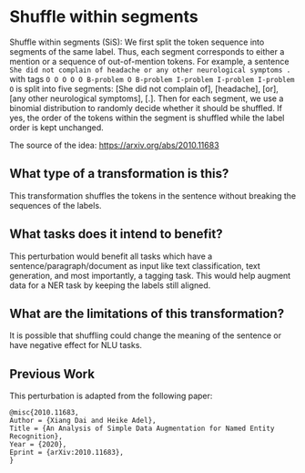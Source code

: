 # Shuffle within segments
Shuffle within segments (SiS): We first split the token sequence into segments of the same label. Thus, each segment corresponds to either a mention or a sequence of out-of-mention tokens. For example, a sentence `She did not complain of headache or any other neurological symptoms .` with tags `O O O O O B-problem O B-problem I-problem I-problem I-problem O` is split into five segments: [She did not complain of], [headache], [or], [any other neurological symptoms], [.]. Then for each segment, we use a binomial distribution to randomly
decide whether it should be shuffled. If yes, the order of the tokens within the segment is shuffled while the label order is kept unchanged.

The source of the idea: https://arxiv.org/abs/2010.11683

## What type of a transformation is this?
This transformation shuffles the tokens in the sentence without breaking the sequences of the labels.

## What tasks does it intend to benefit?
This perturbation would benefit all tasks which have a sentence/paragraph/document as input like text classification, 
text generation, and most importantly, a tagging task.
This would help augment data for a NER task by keeping the labels still aligned.

## What are the limitations of this transformation?
It is possible that shuffling could change the meaning of the sentence or have negative effect for NLU tasks.

## Previous Work
This perturbation is adapted from the following paper:
```
@misc{2010.11683,
Author = {Xiang Dai and Heike Adel},
Title = {An Analysis of Simple Data Augmentation for Named Entity Recognition},
Year = {2020},
Eprint = {arXiv:2010.11683},
}
```